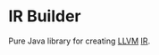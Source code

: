 # IR Builder

Pure Java library for creating [LLVM](http://llvm.org/) [IR](http://llvm.org/docs/LangRef.html).


